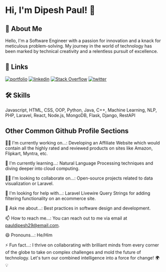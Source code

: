 
# Hi, I'm Dipesh Paul! 👋


## 🚀 About Me
Hello, I'm a Software Engineer with a passion for innovation and a knack for meticulous problem-solving. My journey in the world of technology has been marked by technical creativity and a relentless pursuit of excellence.
## 🔗 Links
[![portfolio](https://img.shields.io/badge/my_portfolio-000?style=for-the-badge&logo=ko-fi&logoColor=white)](https://thegenetic.github.io/)
[![linkedin](https://img.shields.io/badge/linkedin-0A66C2?style=for-the-badge&logo=linkedin&logoColor=white)](https://www.linkedin.com/in/dipesh-paul-b0815b1b0//)
[![Stack Overflow](https://img.shields.io/badge/Stack_Overflow-000?style=for-the-badge&logo=stackoverflow&logoColor=white)](https://stackoverflow.com/users/22627552/dipesh-paul)
[![twitter](https://img.shields.io/badge/twitter-1DA1F2?style=for-the-badge&logo=twitter&logoColor=white)](https://twitter.com/DipeshPaul19)


## 🛠 Skills
Javascript, HTML, CSS, OOP, Python, Java, C++, Machine Learning, NLP, PHP, Laravel, React, Node.js, MongoDB, Flask, Django, RestAPI


## Other Common Github Profile Sections
👩‍💻 I'm currently working on...: Developing an Affiliate Website which would contain all the highly rated and reviewed products on sites like Amazon, Flipkart, Myntra, etc.

🧠 I'm currently learning...: Natural Language Processing techniques and diving deeper into cloud computing.

👯‍♀️ I'm looking to collaborate on...: Open-source projects related to data visualization or Laravel.

🤔 I'm looking for help with...: Laravel Livewire Query Strings for adding filtering functionality on an ecommerce site.

💬 Ask me about...: Best practices in software design and development.

📫 How to reach me...: You can reach out to me via email at pauldipesh29@email.com.

😄 Pronouns...: He/Him

⚡️ Fun fact...: I thrive on collaborating with brilliant minds from every corner of the globe to take on complex challenges and mold the future of technology. Let's turn our combined intelligence into a force for change! 🌍💡
